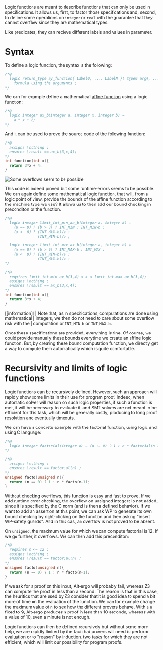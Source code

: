 Logic functions are meant to describe functions that can only be used in
specifications. It allows us, first, to factor those specifications and, second,
to define some operations on `integer` or `real` with the guarantee that they
cannot overflow since they are mathematical types.

Like predicates, they can recieve different labels and values in parameter.

# Syntax

To define a logic function, the syntax is the following:

```c
/*@
  logic return_type my_function{ Label0, ..., LabelN }( type0 arg0, ..., typeN argN ) =
    formula using the arguments ;
*/
``` 

We can for example define a mathematical [affine function](https://fr.wikipedia.org/wiki/Fonction_affine) using a logic function:

```c
/*@
  logic integer ax_b(integer a, integer x, integer b) =
    a * x + b;
*/
```

And it can be used to prove the source code of the following function:

```c
/*@ 
  assigns \nothing ;
  ensures \result == ax_b(3,x,4); 
*/
int function(int x){
  return 3*x + 4;
}
```

![Some overflows seem to be possible](https://zestedesavoir.com:443/media/galleries/2584/e34ccc72-b7ea-46cf-9875-16c3d57262af.png)

This code is indeed proved but some runtime-errors seems to be possible. We can
again define some mathematical logic function, that will, from a logic point of
view, provide the bounds of the affine function according to the machine type we
use? It allows us to then add our bound checking in preconditon or the function.

```c
/*@
  logic integer limit_int_min_ax_b(integer a, integer b) =
    (a == 0) ? (b > 0) ? INT_MIN : INT_MIN-b :
    (a <  0) ? (INT_MAX-b)/a :
               (INT_MIN-b)/a ;

  logic integer limit_int_max_ax_b(integer a, integer b) =
    (a == 0) ? (b > 0) ? INT_MAX-b : INT_MAX :
    (a <  0) ? (INT_MIN-b)/a :
               (INT_MAX-b)/a ;
*/

/*@
  requires limit_int_min_ax_b(3,4) < x < limit_int_max_ax_b(3,4);
  assigns \nothing ;
  ensures \result == ax_b(3,x,4);
*/
int function(int x){
  return 3*x + 4;
}
```

[[information]]
| Note that, as in specifications, computations are done using mathematical
| integers, we then do not need to care about some overflow risk with the
| computation or `INT_MIN-b` or `INT_MAX-b`.

Once these specifications are provided, everything is fine. Of course, we could
provide manually these bounds everytime we create an affine logic function.
But, by creating these bound computation function, we directly get a way to
compute them automatically which is quite comfortable.

# Recursivity and limits of logic functions

Logic functions can be recursively defined. However, such an approach will
rapidly show some limits in their use for program proof. Indeed, when automatic
solver will reason on such logic properties, if such a function is met, it will
be necessary to evaluate it, and SMT solvers are not meant to be efficient for
this task, which will be generally costly, producing to long proof resolution
and eventually timeouts.

We can have a concrete example with the factorial function, using logic and
using C language:

```c
/*@
  logic integer factorial(integer n) = (n <= 0) ? 1 : n * factorial(n-1);
*/

/*@ 
  assigns \nothing ;
  ensures \result == factorial(n) ; 
*/
unsigned facto(unsigned n){
  return (n == 0) ? 1 : n * facto(n-1);
}
```

Without checking overflows, this function is easy and fast to prove. If we add
runtime error checking, the overflow on unsigned integers is not added, since it
is specified by the C norm (and is then a defined behavior). If we want to add
an assertion at this point, we can ask WP to generate its own bound checking by
right-clicking on the function and then asking "insert WP-safety guards". And in
this cas, an overflow is not proved to be absent.

On `unsigned`, the maximum value for which we can compute factorial is 12. If
we go further, it overflows. We can then add this preconditon:

```c
/*@ 
  requires n <= 12 ;
  assigns \nothing ;
  ensures \result == factorial(n) ; 
*/
unsigned facto(unsigned n){
  return (n == 0) ? 1 : n * facto(n-1);
}
```

If we ask for a proof on this input, Alt-ergo will probably fail, whereas Z3 can
compute the proof in less than a second. The reason is that in this case, the
heuritics that are used by Z3 consider that it is good idea to spend a bit more
of time on the evaluation of the function. We can for example change the maximum
value of `n` to see how the different provers behave. With a `n` fixed to 9,
Alt-ergo produces a proof in less than 10 seconds, whereas with a value of 10,
even a minute is not enough.

Logic functions can then be defined recursively but without some more help, we
are rapidly limited by the fact that provers will need to perform evaluation or
to "reason" by induction, two tasks for which they are not efficient, which will
limit our possibility for program proofs.